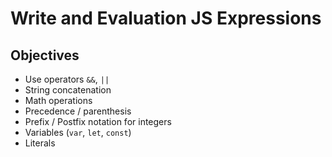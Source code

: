 # Write and Evaluation JS Expressions

## Objectives

- Use operators `&&`, `||`
- String concatenation
- Math operations
- Precedence / parenthesis
- Prefix / Postfix notation for integers
- Variables (`var`, `let`, `const`)
- Literals
